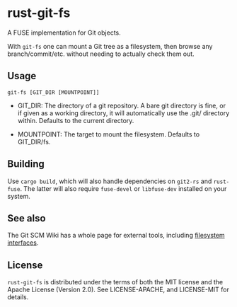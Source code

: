 # rust-git-fs

A FUSE implementation for Git objects.

With `git-fs` one can mount a Git tree as a filesystem, then browse any
branch/commit/etc. without needing to actually check them out.

## Usage

`git-fs [GIT_DIR [MOUNTPOINT]]`

- GIT_DIR: The directory of a git repository.  A bare git directory is fine,
or if given as a working directory, it will automatically use the .git/
directory within.  Defaults to the current directory.

- MOUNTPOINT: The target to mount the filesystem.  Defaults to GIT_DIR/fs.

## Building

Use `cargo build`, which will also handle dependencies on `git2-rs` and
`rust-fuse`.  The latter will also require `fuse-devel` or `libfuse-dev`
installed on your system.

## See also

The Git SCM Wiki has a whole page for external tools, including
[filesystem interfaces](https://git.wiki.kernel.org/index.php/Interfaces,_frontends,_and_tools#Filesystem_interfaces).

## License

`rust-git-fs` is distributed under the terms of both the MIT license and the
Apache License (Version 2.0).  See LICENSE-APACHE, and LICENSE-MIT for details.
